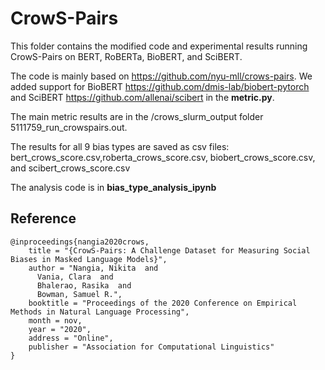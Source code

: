 # CrowS-Pairs

This folder contains the modified code and experimental results running CrowS-Pairs on BERT, RoBERTa, BioBERT, and SciBERT.

The code is mainly based on https://github.com/nyu-mll/crows-pairs. We added support for BioBERT https://github.com/dmis-lab/biobert-pytorch and SciBERT https://github.com/allenai/scibert in the **metric.py**.

The main metric results are in the /crows_slurm_output folder 5111759_run_crowspairs.out.

The results for all 9 bias types are saved as csv files: bert_crows_score.csv,roberta_crows_score.csv, biobert_crows_score.csv, and scibert_crows_score.csv

The analysis code is in **bias_type_analysis_ipynb**


## Reference

```
@inproceedings{nangia2020crows,
    title = "{CrowS-Pairs: A Challenge Dataset for Measuring Social Biases in Masked Language Models}",
    author = "Nangia, Nikita  and
      Vania, Clara  and
      Bhalerao, Rasika  and
      Bowman, Samuel R.",
    booktitle = "Proceedings of the 2020 Conference on Empirical Methods in Natural Language Processing",
    month = nov,
    year = "2020",
    address = "Online",
    publisher = "Association for Computational Linguistics"
}
```




